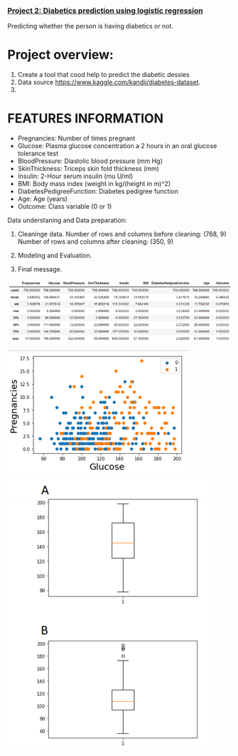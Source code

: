 ### [Project 2: Diabetics prediction using logistic regression](https://github.com/TheAnuska/Diabetics_prediction_using_logistic_regression/tree/master)

Predicting whether the person is having diabetics or not. 

# Project overview:
1. Create a tool that cood help to predict the diabetic dessies
2. Data source https://www.kaggle.com/kandij/diabetes-dataset.
3.  


# FEATURES INFORMATION
* Pregnancies: Number of times pregnant
* Glucose: Plasma glucose concentration a 2 hours in an oral glucose tolerance test
* BloodPressure: Diastolic blood pressure (mm Hg)
* SkinThickness: Triceps skin fold thickness (mm)
* Insulin: 2-Hour serum insulin (mu U/ml)
* BMI: Body mass index (weight in kg/(height in m)^2)
* DiabetesPedigreeFunction: Diabetes pedigree function
* Age: Age (years)
* Outcome: Class variable (0 or 1)


Data understaning and Data preparation: 

1. Cleaninge data.
Number of rows and columns before cleaning: 
(768, 9)
Number of rows and columns after cleaning: 
(350, 9)

2. Modeling and Evaluation.


3. Final message.



![](https://github.com/TheAnuska/Diabetics_prediction_using_logistic_regression/blob/master/figures/df_describe.png)


![](https://github.com/TheAnuska/Diabetics_prediction_using_logistic_regression/blob/master/figures/Pregnancies_vs_Glucose.png)


![](https://github.com/TheAnuska/Diabetics_prediction_using_logistic_regression/blob/master/figures/Remove_outliers.png)




